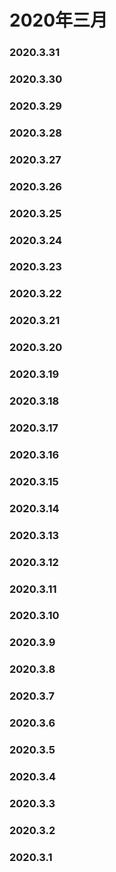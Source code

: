 # 2020年三月

### 2020.3.31
### 2020.3.30 
### 2020.3.29 
### 2020.3.28 
### 2020.3.27
### 2020.3.26 
### 2020.3.25 
### 2020.3.24 
### 2020.3.23 
### 2020.3.22 
### 2020.3.21 
### 2020.3.20 
### 2020.3.19 
### 2020.3.18
### 2020.3.17  
### 2020.3.16
### 2020.3.15
### 2020.3.14
### 2020.3.13
### 2020.3.12
### 2020.3.11
### 2020.3.10
### 2020.3.9
### 2020.3.8
### 2020.3.7
### 2020.3.6
### 2020.3.5
### 2020.3.4
### 2020.3.3
### 2020.3.2
### 2020.3.1